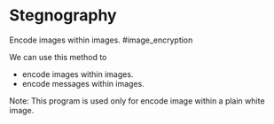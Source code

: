 # Stegnography
Encode images within images. #image_encryption

We can use this method to 
- encode images within images.
- encode messages within images.

Note: This program is used only for encode image within a plain white image.
